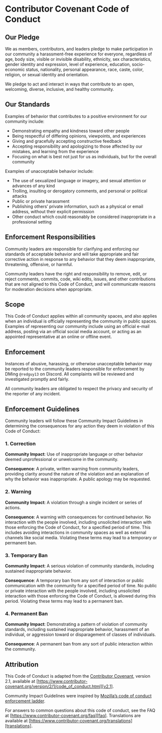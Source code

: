 # Contributor Covenant Code of Conduct

## Our Pledge

We as members, contributors, and leaders pledge to make participation in our community a harassment-free experience for
everyone, regardless of age, body size, visible or invisible disability, ethnicity, sex characteristics, gender identity
and expression, level of experience, education, socio-economic status, nationality, personal appearance, race, caste,
color, religion, or sexual identity and orientation.

We pledge to act and interact in ways that contribute to an open, welcoming, diverse, inclusive, and healthy community.

## Our Standards

Examples of behavior that contributes to a positive environment for our community include:

-   Demonstrating empathy and kindness toward other people
-   Being respectful of differing opinions, viewpoints, and experiences
-   Giving and gracefully accepting constructive feedback
-   Accepting responsibility and apologizing to those affected by our mistakes, and learning from the experience
-   Focusing on what is best not just for us as individuals, but for the overall community

Examples of unacceptable behavior include:

-   The use of sexualized language or imagery, and sexual attention or advances of any kind
-   Trolling, insulting or derogatory comments, and personal or political attacks
-   Public or private harassment
-   Publishing others’ private information, such as a physical or email address, without their explicit permission
-   Other conduct which could reasonably be considered inappropriate in a professional setting

## Enforcement Responsibilities

Community leaders are responsible for clarifying and enforcing our standards of acceptable behavior and will take
appropriate and fair corrective action in response to any behavior that they deem inappropriate, threatening, offensive,
or harmful.

Community leaders have the right and responsibility to remove, edit, or reject comments, commits, code, wiki edits,
issues, and other contributions that are not aligned to this Code of Conduct, and will communicate reasons for
moderation decisions when appropriate.

## Scope

This Code of Conduct applies within all community spaces, and also applies when an individual is officially representing
the community in public spaces. Examples of representing our community include using an official e-mail address, posting
via an official social media account, or acting as an appointed representative at an online or offline event.

## Enforcement

Instances of abusive, harassing, or otherwise unacceptable behavior may be reported to the community leaders responsible
for enforcement by DMing `@redguy13` on Discord. All complaints will be reviewed and investigated promptly and fairly.

All community leaders are obligated to respect the privacy and security of the reporter of any incident.

## Enforcement Guidelines

Community leaders will follow these Community Impact Guidelines in determining the consequences for any action they deem
in violation of this Code of Conduct:

### 1. Correction

**Community Impact**: Use of inappropriate language or other behavior deemed unprofessional or unwelcome in the
community.

**Consequence**: A private, written warning from community leaders, providing clarity around the nature of the violation
and an explanation of why the behavior was inappropriate. A public apology may be requested.

### 2. Warning

**Community Impact**: A violation through a single incident or series of actions.

**Consequence**: A warning with consequences for continued behavior. No interaction with the people involved, including
unsolicited interaction with those enforcing the Code of Conduct, for a specified period of time. This includes avoiding
interactions in community spaces as well as external channels like social media. Violating these terms may lead to a
temporary or permanent ban.

### 3. Temporary Ban

**Community Impact**: A serious violation of community standards, including sustained inappropriate behavior.

**Consequence**: A temporary ban from any sort of interaction or public communication with the community for a specified
period of time. No public or private interaction with the people involved, including unsolicited interaction with those
enforcing the Code of Conduct, is allowed during this period. Violating these terms may lead to a permanent ban.

### 4. Permanent Ban

**Community Impact**: Demonstrating a pattern of violation of community standards, including sustained inappropriate
behavior, harassment of an individual, or aggression toward or disparagement of classes of individuals.

**Consequence**: A permanent ban from any sort of public interaction within the community.

## Attribution

This Code of Conduct is adapted from the [Contributor Covenant][homepage], version 2.1, available at
[https://www.contributor-covenant.org/version/2/1/code_of_conduct.html][v2.1].

Community Impact Guidelines were inspired by [Mozilla’s code of conduct enforcement ladder][mozilla coc].

For answers to common questions about this code of conduct, see the FAQ at
[https://www.contributor-covenant.org/faq][faq]. Translations are available at
[https://www.contributor-covenant.org/translations][translations].

[homepage]: https://www.contributor-covenant.org
[v2.1]: https://www.contributor-covenant.org/version/2/1/code_of_conduct.html
[mozilla coc]: https://github.com/mozilla/diversity
[faq]: https://www.contributor-covenant.org/faq
[translations]: https://www.contributor-covenant.org/translations
